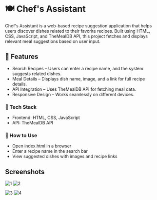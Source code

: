 
# 🍽️ Chef's Assistant

Chef's Assistant is a web-based recipe suggestion application that helps users discover dishes related to their favorite recipes. Built using HTML, CSS, JavaScript, and TheMealDB API, this project fetches and displays relevant meal suggestions based on user input.



## 🚀 Features
   - Search Recipes – Users can enter a recipe name, and the system suggests related dishes.
   - Meal Details – Displays dish name, image, and a link for full recipe details.
   - API Integration – Uses TheMealDB API for fetching meal data.
   - Responsive Design – Works seamlessly on different devices.
### 🎨 Tech Stack
- Frontend: HTML, CSS, JavaScript
- API: TheMealDB API
### 📜 How to Use
- Open index.html in a browser
- Enter a recipe name in the search bar
- View suggested dishes with images and recipe links

## Screenshots


![1](https://github.com/user-attachments/assets/156d6ccd-9303-4824-b6ce-532bb1a43ed2)
![2](https://github.com/user-attachments/assets/bf52f789-347e-4f75-a461-bcbb53352493)

![3](https://github.com/user-attachments/assets/3a47f869-9b59-4fe0-b76e-622e62a59f0b)
![4](https://github.com/user-attachments/assets/b3f54b67-8bc5-4eb0-ad03-a310cbbee35d)

